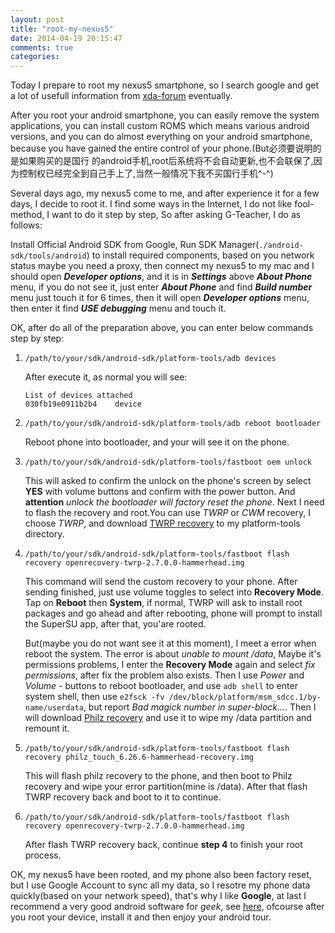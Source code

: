 ```yaml
---
layout: post
title: "root-my-nexus5"
date: 2014-04-19 20:15:47
comments: true
categories: 
---
```


Today I prepare to root my nexus5 smartphone, so I search google and get a lot of usefull information from
[xda-forum](http://forum.xda-developers.com/) eventually.

After you root your android smartphone, you can easily remove the system applications, you can install
custom ROMS which means various android versions, and you can do almost everything on your android
smartphone, because you have gained the entire control of your phone.(But必须要说明的是如果购买的是国行
的android手机,root后系统将不会自动更新,也不会联保了,因为控制权已经完全到自己手上了,当然一般情况下我不买国行手机^-^)

Several days ago, my nexus5 come to me, and after experience it for a few days, I decide to root it. I find some ways
in the Internet, I do not like fool-method, I want to do it step by step, So after asking G-Teacher, I do as follows:

Install Official Android SDK from Google, Run SDK Manager(`./android-sdk/tools/android`) to install required components, based on you
network status maybe you need a proxy, then connect my nexus5 to my mac and I should open ***Developer options***, and it is in ***Settings*** above
***About Phone*** menu, if you do not see it, just enter ***About Phone*** and find ***Build number*** menu just touch it for 6 times, then it will
open ***Developer options*** menu, then enter it find ***USE debugging*** menu and touch it.

OK, after do all of the preparation above, you can enter below commands step by step:

1. `/path/to/your/sdk/android-sdk/platform-tools/adb devices`

    After execute it, as normal you will see:

    ```
    List of devices attached
    030fb19e0911b2b4    device
    ```

2. `/path/to/your/sdk/android-sdk/platform-tools/adb reboot bootloader`

    Reboot phone into bootloader, and your will see it on the phone.

3. `/path/to/your/sdk/android-sdk/platform-tools/fastboot oem unlock`

    This will asked to confirm the unlock on the phone's screen by select **YES** with volume buttons and
    confirm with the power button. And **attention** *unlock the bootloader will factory reset the phone*.
    Next I need to flash the recovery and root.You can use *TWRP* or *CWM* recovery, I choose *TWRP*, and download
    [TWRP recovery](http://techerrata.com/browse/twrp2/hammerhead) to my platform-tools directory.

4. `/path/to/your/sdk/android-sdk/platform-tools/fastboot flash recovery openrecovery-twrp-2.7.0.0-hammerhead.img`

    This command will send the custom recovery to your phone. After sending finished, just use volume toggles to select
    into **Recovery Mode**. Tap on **Reboot** then **System**, if normal, TWRP will ask to install root packages and go ahead
    and after rebooting, phone will prompt to install the SuperSU app, after that, you'are rooted.

    But(maybe you do not want see it at this moment), I meet a error when reboot the system. The error is about *unable to mount /data*,
    Maybe it's permissions problems, I enter the **Recovery Mode** again and select *fix permissions*, after fix the problem also exists.
    Then I use *Power* and *Volume -* buttons to reboot bootloader, and use `adb shell` to enter system shell, then use
    `e2fsck -fv /dev/block/platform/msm_sdcc.1/by-name/userdata`, but report *Bad magick number in super-block...*. Then I will download
    [Philz recovery](http://d-h.st/users/rootsu/?fld_id=34576#files) and use it to wipe my /data partition and remount it.

5. `/path/to/your/sdk/android-sdk/platform-tools/fastboot flash recovery philz_touch_6.26.6-hammerhead-recovery.img`

    This will flash philz recovery to the phone, and then boot to Philz recovery and wipe your error partition(mine is /data).
    After that flash TWRP recovery back and boot to it to continue.

6. `/path/to/your/sdk/android-sdk/platform-tools/fastboot flash recovery openrecovery-twrp-2.7.0.0-hammerhead.img`
   
    After flash TWRP recovery back, continue **step 4** to finish your root process.

OK, my nexus5 have been rooted, and my phone also been factory reset, but I use Google Account to sync all my data, so I resotre my phone data
quickly(based on your network speed), that's why I like **Google**, at last I recommend a very good android software for *geek*, 
see [here](http://rarnu.7thgen.info/), ofcourse after you root your device, install it and then enjoy your android tour.
